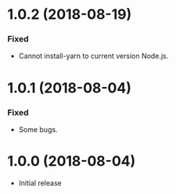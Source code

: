 # 1.0.2 (2018-08-19)

### Fixed

-   Cannot install-yarn to current version Node.js.

# 1.0.1 (2018-08-04)

### Fixed

-   Some bugs.

# 1.0.0 (2018-08-04)

-   Initial release

